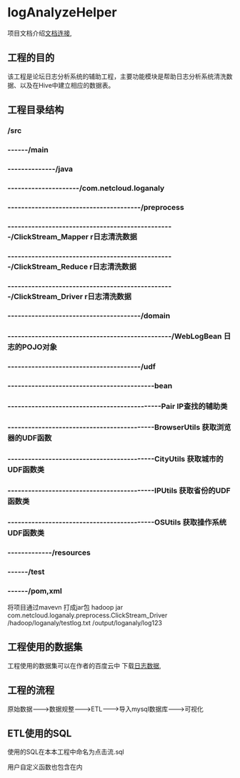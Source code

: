 # logAnalyzeHelper
项目文档介绍[文档连接](https://blog.csdn.net/Oeljeklaus/article/details/80571519),
## 工程的目的
该工程是论坛日志分析系统的辅助工程，主要功能模块是帮助日志分析系统清洗数据、以及在Hive中建立相应的数据表。
## 工程目录结构
### /src
### ------/main
### --------------/java
### ---------------------/com.netcloud.loganaly
### ---------------------------------------/preprocess
### -------------------------------------------------/ClickStream_Mapper r日志清洗数据
### -------------------------------------------------/ClickStream_Reduce r日志清洗数据
### -------------------------------------------------/ClickStream_Driver r日志清洗数据
### ---------------------------------------/domain
### ------------------------------------------------/WebLogBean 日志的POJO对象
### ---------------------------------------/udf
### -------------------------------------------bean
### ---------------------------------------------Pair IP查找的辅助类
### -------------------------------------------BrowserUtils 获取浏览器的UDF函数
### -------------------------------------------CityUtils 获取城市的UDF函数类
### -------------------------------------------IPUtils  获取省份的UDF函数类
### -------------------------------------------OSUtils  获取操作系统UDF函数类
### -------------/resources
### ------/test
### ------/pom,xml 
将项目通过mavevn 打成jar包
hadoop jar com.netcloud.loganaly.preprocess.ClickStream_Driver  /hadoop/loganaly/testlog.txt  /output/loganaly/log123                  
## 工程使用的数据集
工程使用的数据集可以在作者的百度云中
下载[日志数据](https://pan.baidu.com/s/1ALZfXFkGcERiaQEIs6JHxQ),
## 工程的流程
原始数据--->数据规整--->ETL--->导入mysql数据库--->可视化
## ETL使用的SQL
使用的SQL在本本工程中命名为点击流.sql

用户自定义函数也包含在内

	
